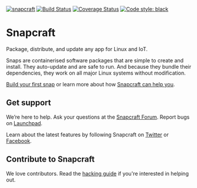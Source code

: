 [![snapcraft](https://snapcraft.io/snapcraft/badge.svg)](https://snapcraft.io/snapcraft) [![Build Status][travis-image]][travis-url] [![Coverage Status][codecov-image]][codecov-url]
[![Code style: black](https://img.shields.io/badge/code%20style-black-000000.svg)](https://github.com/ambv/black)

# Snapcraft

Package, distribute, and update any app for Linux and IoT.

Snaps are containerised software packages that are simple to create and
install. They auto-update and are safe to run. And because they bundle their
dependencies, they work on all major Linux systems without modification.

[Build your first snap](https://docs.snapcraft.io/build-snaps/languages) or learn more about how [Snapcraft can help you](https://snapcraft.io).

## Get support

We’re here to help. Ask your questions at the [Snapcraft Forum](https://forum.snapcraft.io). Report bugs on [Launchpad](https://bugs.launchpad.net/snapcraft/+filebug).

Learn about the latest features by following Snapcraft on
[Twitter](https://twitter.com/snapcraftio) or
[Facebook](https://www.facebook.com/snapcraftio).

## Contribute to Snapcraft

We love contributors. Read the [hacking guide](HACKING.md) if you're interested in helping out.

[travis-image]: https://travis-ci.org/snapcore/snapcraft.svg?branch=master
[travis-url]: https://travis-ci.org/snapcore/snapcraft
[codecov-image]: https://codecov.io/github/snapcore/snapcraft/coverage.svg?branch=master
[codecov-url]: https://codecov.io/github/snapcore/snapcraft?branch=master
